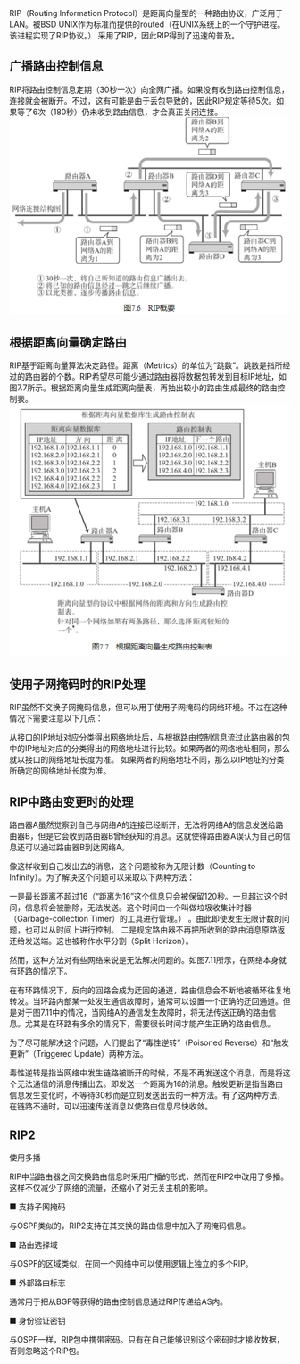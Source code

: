 
RIP（Routing Information Protocol）是距离向量型的一种路由协议，广泛用于LAN。被BSD UNIX作为标准而提供的routed（在UNIX系统上的一个守护进程。该进程实现了RIP协议。） 采用了RIP，因此RIP得到了迅速的普及。

## 广播路由控制信息

RIP将路由控制信息定期（30秒一次）向全网广播。如果没有收到路由控制信息，连接就会被断开。不过，这有可能是由于丢包导致的，因此RIP规定等待5次。如果等了6次（180秒）仍未收到路由信息，才会真正关闭连接。
![](../markdown_import_image/import-2023-01-14-16-29-36.png)

## 根据距离向量确定路由

RIP基于距离向量算法决定路径。距离（Metrics）的单位为“跳数”。跳数是指所经过的路由器的个数。RIP希望尽可能少通过路由器将数据包转发到目标IP地址，如图7.7所示。根据距离向量生成距离向量表，再抽出较小的路由生成最终的路由控制表。
![](../markdown_import_image/import-2023-01-14-16-30-05.png)

## 使用子网掩码时的RIP处理

RIP虽然不交换子网掩码信息，但可以用于使用子网掩码的网络环境。不过在这种情况下需要注意以下几点：

从接口的IP地址对应分类得出网络地址后，与根据路由控制信息流过此路由器的包中的IP地址对应的分类得出的网络地址进行比较。如果两者的网络地址相同，那么就以接口的网络地址长度为准。
如果两者的网络地址不同，那么以IP地址的分类所确定的网络地址长度为准。

## RIP中路由变更时的处理

路由器A虽然觉察到自己与网络A的连接已经断开，无法将网络A的信息发送给路由器B，但是它会收到路由器B曾经获知的消息。这就使得路由器A误认为自己的信息还可以通过路由器B到达网络A。

像这样收到自己发出去的消息，这个问题被称为无限计数（Counting to Infinity）。为了解决这个问题可以采取以下两种方法：

一是最长距离不超过16（“距离为16”这个信息只会被保留120秒。一旦超过这个时间，信息将会被删除，无法发送。这个时间由一个叫做垃圾收集计时器（Garbage-collection Timer）的工具进行管理。） 。由此即使发生无限计数的问题，也可以从时间上进行控制。
二是规定路由器不再把所收到的路由消息原路返还给发送端。这也被称作水平分割（Split Horizon）。

然而，这种方法对有些网络来说是无法解决问题的。如图7.11所示，在网络本身就有环路的情况下。

在有环路情况下，反向的回路会成为迂回的通道，路由信息会不断地被循环往复地转发。当环路内部某一处发生通信故障时，通常可以设置一个正确的迂回通道。但是对于图7.11中的情况，当网络A的通信发生故障时，将无法传送正确的路由信息。尤其是在环路有多余的情况下，需要很长时间才能产生正确的路由信息。

为了尽可能解决这个问题，人们提出了“毒性逆转”（Poisoned Reverse）和“触发更新”（Triggered Update）两种方法。

毒性逆转是指当网络中发生链路被断开的时候，不是不再发送这个消息，而是将这个无法通信的消息传播出去。即发送一个距离为16的消息。触发更新是指当路由信息发生变化时，不等待30秒而是立刻发送出去的一种方法。有了这两种方法，在链路不通时，可以迅速传送消息以使路由信息尽快收敛。

## RIP2

使用多播

RIP中当路由器之间交换路由信息时采用广播的形式，然而在RIP2中改用了多播。这样不仅减少了网络的流量，还缩小了对无关主机的影响。

■ 支持子网掩码

与OSPF类似的，RIP2支持在其交换的路由信息中加入子网掩码信息。

■ 路由选择域

与OSPF的区域类似，在同一个网络中可以使用逻辑上独立的多个RIP。

■ 外部路由标志

通常用于把从BGP等获得的路由控制信息通过RIP传递给AS内。

■ 身份验证密钥

与OSPF一样，RIP包中携带密码。只有在自己能够识别这个密码时才接收数据，否则忽略这个RIP包。